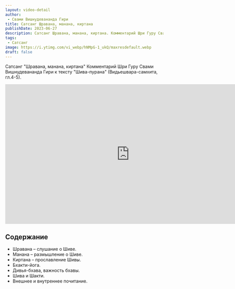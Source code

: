 ```yaml
---
layout: video-detail
author:
 - Свами Вишнудевананда Гири
title: Сатсанг Шравана, манана, киртана
publishDate: 2023-06-27
description: Сатсанг Шравана, манана, киртана. Комментарий Шри Гуру Свами Вишнудевананда Гири к тексту "Шива-пурана" (Видьешвара-самхита, гл.4-5).
tags: 
 - Сатсанг
image: https://i.ytimg.com/vi_webp/hNMpG-1_ukQ/maxresdefault.webp
draft: false
---
```


 Сатсанг "Шравана, манана, киртана"
Комментарий Шри Гуру Свами Вишнудевананда Гири к тексту "Шива-пурана" (Видьешвара-самхита, гл.4-5).

<iframe width="790" height="444" src="https://www.youtube.com/embed/hNMpG-1_ukQ" frameborder="0" allowfullscreen=""></iframe> 

## Содержание
- Шравана – слушание о Шиве.
- Манана – размышление о Шиве.
- Киртана – прославление Шивы.
- Бхакти-йога.
- Дивья-бхава, важность бхавы.
- Шива и Шакти.
- Внешнее и внутреннее почитание.
